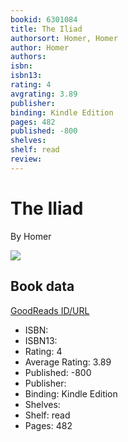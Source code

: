 ```yaml
---
bookid: 6301084
title: The Iliad
authorsort: Homer, Homer
author: Homer
authors: 
isbn: 
isbn13: 
rating: 4
avgrating: 3.89
publisher: 
binding: Kindle Edition
pages: 482
published: -800
shelves: 
shelf: read
review: 
---
```


# The Iliad

By Homer

![](https://i.gr-assets.com/images/S/compressed.photo.goodreads.com/books/1328054035l/6301084.jpg)

## Book data

[GoodReads ID/URL](https://www.goodreads.com/book/show/6301084)

- ISBN: 
- ISBN13: 
- Rating: 4
- Average Rating: 3.89
- Published: -800
- Publisher: 
- Binding: Kindle Edition
- Shelves: 
- Shelf: read
- Pages: 482

